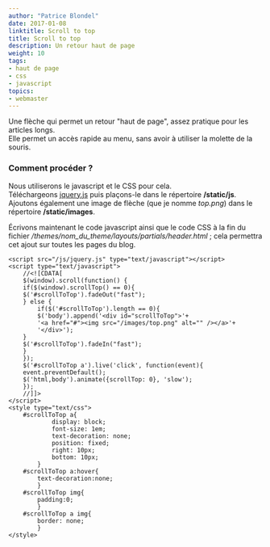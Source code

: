 ```yaml
---
author: "Patrice Blondel"
date: 2017-01-08
linktitle: Scroll to top
title: Scroll to top
description: Un retour haut de page
weight: 10
tags:
- haut de page
- css
- javascript
topics:
- webmaster
---
```


Une flèche qui permet un retour "haut de page", assez pratique pour les articles longs.   
Elle permet un accès rapide au menu, sans avoir à utiliser la molette de la souris.    <!--more-->
### Comment procéder ?   
Nous utiliserons le javascript et le CSS pour cela.  
Téléchargeons [jquery.js](http://code.jquery.com/jquery-1.5.2.js) puis plaçons-le dans le répertoire **/static/js**.    
Ajoutons également une image de flèche (que je nomme *top.png*) dans le répertoire **/static/images**.   

<div style="clear:both;"></div>

Écrivons maintenant le code javascript ainsi que le code CSS à la fin du fichier */themes/nom_du_theme/layouts/partials/header.html* ; 
cela permettra cet ajout sur toutes les pages du blog. 


	<script src="/js/jquery.js" type="text/javascript"></script>	
	<script type="text/javascript">
  		//<![CDATA[
		$(window).scroll(function() {
  		if($(window).scrollTop() == 0){
   	 	$('#scrollToTop').fadeOut("fast");
  		} else {
    		if($('#scrollToTop').length == 0){
     	 	$('body').append('<div id="scrollToTop">'+
        	'<a href="#"><img src="/images/top.png" alt="" /></a>'+
        	'</div>');
   	 	}
   	 	$('#scrollToTop').fadeIn("fast");
  		}
		});
		$('#scrollToTop a').live('click', function(event){
  		event.preventDefault();
  		$('html,body').animate({scrollTop: 0}, 'slow');
		});
  		//]]>
	</script>	
	<style type="text/css">		
		#scrollToTop a{
    			display: block;
    			font-size: 1em; 
    			text-decoration: none;   	
    			position: fixed;
    			right: 10px;
    			bottom: 10px;    	
    		}	
		#scrollToTop a:hover{
			text-decoration:none;	
    		}	
		#scrollToTop img{
			padding:0;	
    		}	
		#scrollToTop a img{
			border: none;	
    		}
	</style>